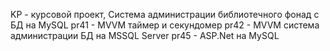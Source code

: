 KP - курсовой проект, Система администрации библиотечного фонад с БД на MySQL
pr41 - MVVM таймер и секундомер
pr42 - MVVM система администрации БД на MSSQL Server
pr45 - ASP.Net на MySQL

